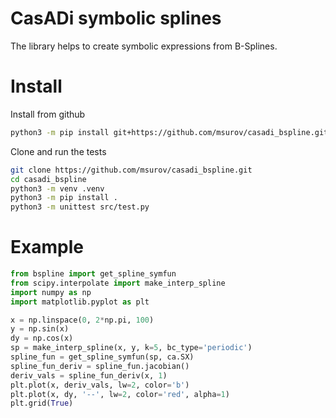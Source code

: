 # CasADi symbolic splines
The library helps to create symbolic expressions from B-Splines.

# Install
Install from github
```bash
python3 -m pip install git+https://github.com/msurov/casadi_bspline.git
```
Clone and run the tests
```bash
git clone https://github.com/msurov/casadi_bspline.git
cd casadi_bspline
python3 -m venv .venv
python3 -m pip install .
python3 -m unittest src/test.py
```

# Example
```python
from bspline import get_spline_symfun
from scipy.interpolate import make_interp_spline
import numpy as np
import matplotlib.pyplot as plt

x = np.linspace(0, 2*np.pi, 100)
y = np.sin(x)
dy = np.cos(x)
sp = make_interp_spline(x, y, k=5, bc_type='periodic')
spline_fun = get_spline_symfun(sp, ca.SX)
spline_fun_deriv = spline_fun.jacobian()
deriv_vals = spline_fun_deriv(x, 1)
plt.plot(x, deriv_vals, lw=2, color='b')
plt.plot(x, dy, '--', lw=2, color='red', alpha=1)
plt.grid(True)
```
